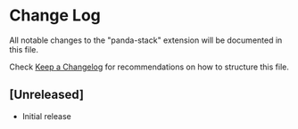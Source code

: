 # Change Log

All notable changes to the "panda-stack" extension will be documented in this file.

Check [Keep a Changelog](http://keepachangelog.com/) for recommendations on how to structure this file.

## [Unreleased]

- Initial release